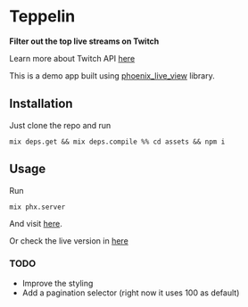 # Teppelin

**Filter out the top live streams on Twitch**

Learn more about Twitch API [here](https://dev.twitch.tv/)

This is a demo app built using [phoenix_live_view](https://github.com/phoenixframework/phoenix_live_view) library.

## Installation

Just clone the repo and run

```shell
mix deps.get && mix deps.compile %% cd assets && npm i
```

## Usage

Run 
```shell
mix phx.server
```

And visit [here](http://localhost:4000).

Or check the live version in [here](https://mighty-oasis-34248.herokuapp.com/)

### TODO

- Improve the styling
- Add a pagination selector (right now it uses 100 as default)

